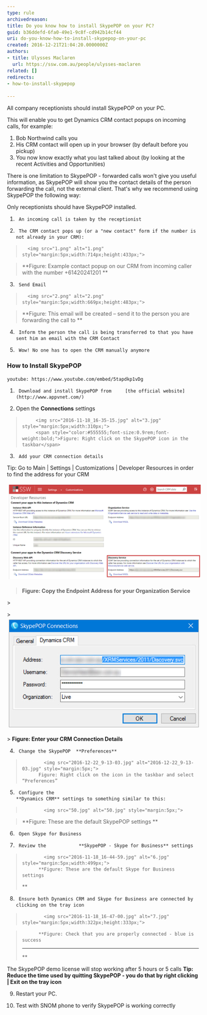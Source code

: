 ```yaml
---
type: rule
archivedreason: 
title: Do you know how to install SkypePOP on your PC?
guid: b36ddefd-6fa0-49e1-9c8f-cd942b14cf44
uri: do-you-know-how-to-install-skypepop-on-your-pc
created: 2016-12-21T21:04:20.0000000Z
authors:
- title: Ulysses Maclaren
  url: https://ssw.com.au/people/ulysses-maclaren
related: []
redirects:
- how-to-install-skypepop

---
```


All company receptionists should install SkypePOP on your PC.
 
This will enable you to get Dynamics CRM contact popups on incoming calls, for example:

1. Bob Northwind calls you
2. His CRM contact will open up in your browser (by default before you pickup)
3. You now know exactly what you last talked about (by looking at the recent Activities and Opportunities)




There is one limitation to SkypePOP - forwarded calls won't give you useful information, as SkypePOP will show you the contact details of the person forwarding the call, not the external client. That's why we recommend using SkypePOP the following way:

<!--endintro-->

Only receptionists should have SkypePOP installed.

1.      An incoming call is taken by the receptionist

2.      The CRM contact pops up (or a "new contact" form if the number is not already in your CRM):


>  
>       <img src="1.png" alt="1.png" style="margin:5px;width:714px;height:433px;"> 
>    



> **Figure: Example contact popup on our CRM from incoming caller with the number +61420241201
> **

3.      Send Email


>  
>       <img src="2.png" alt="2.png" style="margin:5px;width:669px;height:483px;"> 
>    



> **Figure: This email will be created – send it to the person you are forwarding the call to
> **


4.      Inform the person the call is being transferred to that you have sent him an email with the CRM Contact

5.      Wow! No one has to open the CRM manually anymore

### How to Install SkypePOP


 

`youtube: https://www.youtube.com/embed/5tapdkp1vDg`
 



1.      Download and install SkypePOP from     [the official website](http://www.appvnet.com/)




2.  Open the         **Connections** settings


>  
>          <img src="2016-11-18_16-35-15.jpg" alt="3.jpg" style="margin:5px;width:310px;"> 
>          <span style="color:#555555;font-size:0.9rem;font-weight:bold;">Figure: Right click on the SkypePOP icon in the taskbar</span>





3.      Add your CRM connection details
Tip: Go to Main | Settings | Customizations | Developer Resources in order to find the address for your CRM 
      <dl class="ssw15-rteElement-ImageArea"> 
         <img src="CRM_Endpoint_Address_SkypePOP.jpg" alt="CRM_Endpoint_Address_SkypePOP.jpg" style="margin:5px;width:724px;"> 
      </dl>


> <p class="ssw15-rteElement-P">  <strong>Figure: Copy the Endpoint Address for your Organization Service</strong> 
</p><p class="ssw15-rteElement-P"> 
>              <strong>
</strong> </p><p class="ssw15-rteElement-P"> 
>              <strong><img src="2016-12-02_15-14-23.jpg" alt="" style="margin:5px;">
</strong> </p><p class="ssw15-rteElement-P"> 
>              <strong>Figure: Enter your CRM Connection Details

</strong> </p>



4.      Change the SkypePOP  **Preferences**


>  
>             <img src="2016-12-22_9-13-03.jpg" alt="2016-12-22_9-13-03.jpg" style="margin:5px;"> 
>           Figure: Right click on the icon in the taskbar and select “Preferences”





5.      Configure the 
       **Dynamics CRM** settings to something similar to this: 
      

>  
>             <img src="50.jpg" alt="50.jpg" style="margin:5px;"> 
>          



> **Figure: These are the default SkypePOP settings
> **



6.      Open Skype for Business


7.      Review the            **SkypePOP - Skype for Business** settings


>  
>             <img src="2016-11-18_16-44-59.jpg" alt="6.jpg" style="margin:5px;width:499px;"> 
>           **Figure: These are the default Skype for Business settings
> **



8.      Ensure both Dynamics CRM and Skype for Business are connected by clicking on the tray icon



>  
>             <img src="2016-11-18_16-47-00.jpg" alt="7.jpg" style="margin:5px;width:322px;height:333px;"> 
>             
 
>           **Figure: Check that you are properly connected - blue is success 
> ** **
> **


The SkypePOP demo license will stop working after 5 hours or 5 calls
 **Tip: Reduce the time used by quitting SkypePOP - you do that by right clicking | Exit on the tray icon**


9.   Restart your PC.

10. Test with SNOM phone to verify SkypePOP is working correctly
